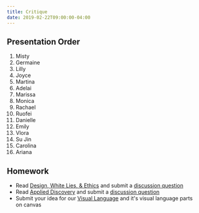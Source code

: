 ```yaml
---
title: Critique
date: 2019-02-22T09:00:00-04:00
---
```


## Presentation Order

1. Misty
2. Germaine
3. Lilly
4. Joyce
5. Martina
6. Adelai
7. Marissa
8. Monica
9. Rachael
10. Ruofei
11. Danielle
12. Emily
13. Vlora
14. Su Jin
15. Carolina
16. Ariana

## Homework

- Read [Design, White Lies, & Ethics](https://prmlg.ht/2STTX4r) and submit a [discussion question](https://prmlg.ht/2XhSsvy)
- Read [Applied Discovery](https://prmlg.ht/2ViySgV) and submit a [discussion question](https://prmlg.ht/2T8s488)
- Submit your idea for our [Visual Language](/projects/visual-language/) and it's visual language parts on canvas